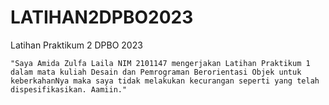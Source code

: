 # LATIHAN2DPBO2023
Latihan Praktikum 2 DPBO 2023
```
"Saya Amida Zulfa Laila NIM 2101147 mengerjakan Latihan Praktikum 1 dalam mata kuliah Desain dan Pemrograman Berorientasi Objek untuk keberkahanNya maka saya tidak melakukan kecurangan seperti yang telah dispesifikasikan. Aamiin."
```
